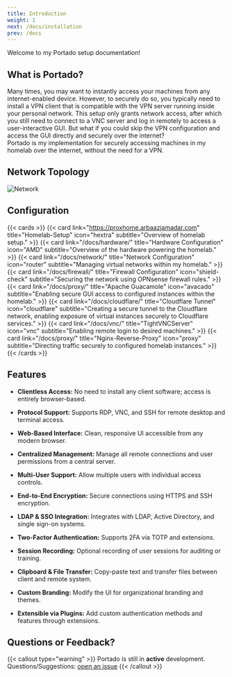```yaml
---
title: Introduction
weight: 1
next: /docs/installation
prev: /docs
---
```


Welcome to my Portado setup documentation!

## What is Portado?

Many times, you may want to instantly access your machines from any internet-enabled device. However, to securely do so, you typically need to install a VPN client that is compatible with the VPN server running inside your personal network. This setup only grants network access, after which you still need to connect to a VNC server and log in remotely to access a user-interactive GUI. But what if you could skip the VPN configuration and access the GUI directly and securely over the internet?  
Portado is my implementation for securely accessing machines in my homelab over the internet, without the need for a VPN.

## Network Topology
![Network](/images/Portado.png)

## Configuration
{{< cards >}}
  {{< card link="https://proxhome.arbaazjamadar.com" title="Homelab-Setup" icon="hextra" subtitle="Overview of homelab setup." >}}
  {{< card link="/docs/hardware/" title="Hardware Configuration" icon="AMD" subtitle="Overview of the hardware powering the homelab." >}}
  {{< card link="/docs/network/" title="Network Configuration" icon="router" subtitle="Managing virtual networks within my homelab." >}}
  {{< card link="/docs/firewall/" title="Firewall Configuration" icon="shield-check" subtitle="Securing the network using OPNsense firewall rules." >}}
  {{< card link="/docs/proxy/" title="Apache Guacamole" icon="avacado" subtitle="Enabling secure GUI access to configured instances within the homelab." >}}
  {{< card link="/docs/cloudflare/" title="Cloudflare Tunnel" icon="cloudflare" subtitle="Creating a secure tunnel to the Cloudflare network, enabling exposure of virtual instances securely to Cloudflare services." >}}
  {{< card link="/docs/vnc/" title="TightVNCServer" icon="vnc" subtitle="Enabling remote login to desired machines." >}}
  {{< card link="/docs/proxy/" title="Nginx-Reverse-Proxy" icon="proxy" subtitle="Directing traffic securely to configured homelab instances." >}}
{{< /cards >}}

## Features

- **Clientless Access:** No need to install any client software; access is entirely browser-based.

- **Protocol Support:** Supports RDP, VNC, and SSH for remote desktop and terminal access.

- **Web-Based Interface:** Clean, responsive UI accessible from any modern browser.

- **Centralized Management:** Manage all remote connections and user permissions from a central server.

- **Multi-User Support:** Allow multiple users with individual access controls.

- **End-to-End Encryption:** Secure connections using HTTPS and SSH encryption.

- **LDAP & SSO Integration:** Integrates with LDAP, Active Directory, and single sign-on systems.

- **Two-Factor Authentication:** Supports 2FA via TOTP and extensions.

- **Session Recording:** Optional recording of user sessions for auditing or training.

- **Clipboard & File Transfer:** Copy-paste text and transfer files between client and remote system.

- **Custom Branding:** Modify the UI for organizational branding and themes.

- **Extensible via Plugins:** Add custom authentication methods and features through extensions.

## Questions or Feedback?

{{< callout type="warning" >}}
  Portado is still in **active** development. Questions/Suggestions: [open an issue](https://github.com/arbaaz29/Portado/issues)
{{< /callout >}}
